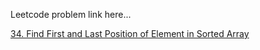 Leetcode problem link here...

[34. Find First and Last Position of Element in Sorted Array](https://leetcode.com/problems/find-first-and-last-position-of-element-in-sorted-array/)

